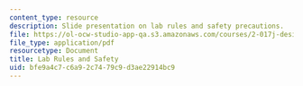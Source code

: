```yaml
---
content_type: resource
description: Slide presentation on lab rules and safety precautions.
file: https://ol-ocw-studio-app-qa.s3.amazonaws.com/courses/2-017j-design-of-electromechanical-robotic-systems-fall-2009/bfe9a4c7c6a92c7479c9d3ae22914bc9_MIT2_017JF09_rules.pdf
file_type: application/pdf
resourcetype: Document
title: Lab Rules and Safety
uid: bfe9a4c7-c6a9-2c74-79c9-d3ae22914bc9
---
```

